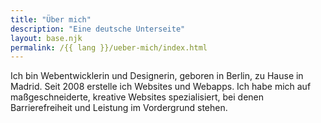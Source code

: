 ```yaml
---
title: "Über mich"
description: "Eine deutsche Unterseite"
layout: base.njk
permalink: /{{ lang }}/ueber-mich/index.html
---
```


Ich bin Webentwicklerin und Designerin, geboren in Berlin, zu Hause in Madrid. Seit 2008 erstelle ich Websites und Webapps. Ich habe mich auf maßgeschneiderte, kreative Websites spezialisiert, bei denen Barrierefreiheit und Leistung im Vordergrund stehen.
